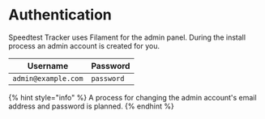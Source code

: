 # Authentication

Speedtest Tracker uses Filament for the admin panel. During the install process an admin account is created for you.

| Username            | Password   |
| ------------------- | ---------- |
| `admin@example.com` | `password` |

{% hint style="info" %}
A process for changing the admin account's email address and password is planned.
{% endhint %}

